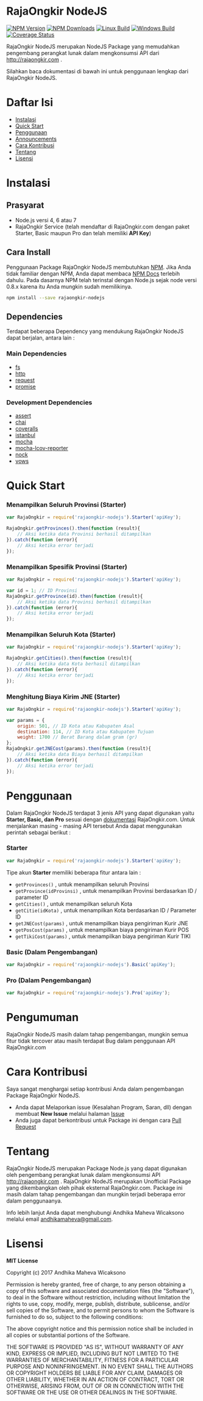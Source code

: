 # RajaOngkir NodeJS


[![NPM Version][npm-image]][npm-url] [![NPM Downloads][downloads-image]][downloads-url] [![Linux Build][build-image]][build-url] [![Windows Build][appveyor-image]][appveyor-url] [![Coverage Status][coveralls-image]][coveralls-url]

RajaOngkir NodeJS merupakan NodeJS Package yang memudahkan pengembang perangkat lunak dalam mengkonsumsi API dari http://rajaongkir.com .

Silahkan baca dokumentasi di bawah ini untuk penggunaan lengkap dari RajaOngkir NodeJS.

# Daftar Isi

* [Instalasi](#installation)
* [Quick Start](#quick_start)
* [Penggunaan](#usage)
* [Announcements](#announcements)
* [Cara Kontribusi](#contribute)
* [Tentang](#about)
* [Lisensi](#license)

<a name="installation"></a>
# Instalasi

## Prasyarat
- Node.js versi 4, 6 atau 7
- RajaOngkir Service (telah mendaftar di RajaOngkir.com dengan paket Starter, Basic maupun Pro dan telah memiliki **API Key**)

## Cara Install
Penggunaan Package RajaOngkir NodeJS membutuhkan [NPM](https://npmjs.org/). Jika Anda tidak familiar dengan NPM, Anda dapat membaca [NPM Docs](https://npmjs.org/doc/) terlebih dahulu.
Pada dasarnya NPM telah terinstal dengan Node.js sejak node versi 0.8.x karena itu Anda mungkin sudah memilikinya.

```bash
npm install --save rajaongkir-nodejs
```

## Dependencies
Terdapat beberapa Dependency yang mendukung RajaOngkir NodeJS dapat berjalan, antara lain :

### Main Dependencies
* [fs](https://nodejs.org/api/fs.html)
* [http](https://www.npmjs.com/package/http)
* [request](https://github.com/request/request)
* [promise](https://github.com/then/promise)


### Development Dependencies
* [assert](https://github.com/defunctzombie/commonjs-assert)
* [chai](https://github.com/chaijs/chai)
* [coveralls](https://github.com/nickmerwin/node-coveralls)
* [istanbul](https://github.com/gotwarlost/istanbul)
* [mocha](https://github.com/mochajs/mocha)
* [mocha-lcov-reporter](https://github.com/StevenLooman/mocha-lcov-reporter)
* [nock](https://github.com/node-nock/nock)
* [vows](https://github.com/vowsjs/vows)

<a name="quick_start"></a>
# Quick Start

### Menampilkan Seluruh Provinsi (Starter)
```javascript
var RajaOngkir = require('rajaongkir-nodejs').Starter('apiKey');

RajaOngkir.getProvinces().then(function (result){
    // Aksi ketika data Provinsi berhasil ditampilkan
}).catch(function (error){
    // Aksi ketika error terjadi
});
```

### Menampilkan Spesifik Provinsi (Starter)
```javascript
var RajaOngkir = require('rajaongkir-nodejs').Starter('apiKey');

var id = 1; // ID Provinsi
RajaOngkir.getProvince(id).then(function (result){
    // Aksi ketika data Provinsi berhasil ditampilkan
}).catch(function (error){
    // Aksi ketika error terjadi
});
```
### Menampilkan Seluruh Kota (Starter)
```javascript
var RajaOngkir = require('rajaongkir-nodejs').Starter('apiKey');

RajaOngkir.getCities().then(function (result){
    // Aksi ketika data Kota berhasil ditampilkan
}).catch(function (error){
    // Aksi ketika error terjadi
});
```

### Menghitung Biaya Kirim JNE (Starter)
```javascript
var RajaOngkir = require('rajaongkir-nodejs').Starter('apiKey');

var params = {
    origin: 501, // ID Kota atau Kabupaten Asal
    destination: 114, // ID Kota atau Kabupaten Tujuan
    weight: 1700 // Berat Barang dalam gram (gr)
};
RajaOngkir.getJNECost(params).then(function (result){
    // Aksi ketika data Biaya berhasil ditampilkan
}).catch(function (error){
    // Aksi ketika error terjadi
});
```

<a name="usage"></a>
# Penggunaan
Dalam RajaOngkir NodeJS terdapat 3 jenis API yang dapat digunakan yaitu **Starter, Basic, dan Pro** sesuai dengan [dokumentasi](http://rajaongkir.com/dokumentasi) RajaOngkir.com.
Untuk menjalankan masing - masing API tersebut Anda dapat menggunakan perintah sebagai berikut : 

### Starter
```javascript
var RajaOngkir = require('rajaongkir-nodejs').Starter('apiKey');
```
Tipe akun **Starter** memiliki beberapa fitur antara lain :
* <code>getProvinces()</code> , untuk menampilkan seluruh Provinsi 
* <code>getProvince(idProvinsi)</code> , untuk menampilkan Provinsi berdasarkan ID / parameter ID
* <code>getCities()</code> , untuk menampilkan seluruh Kota
* <code>getCitie(idKota)</code> , untuk menampilkan Kota berdasarkan ID / Parameter ID
* <code>getJNECost(params)</code> , untuk menampilkan biaya pengiriman Kurir JNE
* <code>getPosCost(params)</code> , untuk menampilkan biaya pengiriman Kurir POS
* <code>getTikiCost(params)</code> , untuk menampilkan biaya pengiriman Kurir TIKI


### Basic (Dalam Pengembangan)
```javascript
var RajaOngkir = require('rajaongkir-nodejs').Basic('apiKey');
```

### Pro (Dalam Pengembangan)
```javascript
var RajaOngkir = require('rajaongkir-nodejs').Pro('apiKey');
```

<a name="announcements"></a>
# Pengumuman
RajaOngkir NodeJS masih dalam tahap pengembangan, mungkin semua fitur tidak tercover atau masih terdapat Bug dalam penggunaan API RajaOngkir.com 

<a name="contribute"></a>
# Cara Kontribusi
Saya sangat menghargai setiap kontribusi Anda dalam pengembangan Package RajaOngkir NodeJS.
* Anda dapat Melaporkan issue (Kesalahan Program, Saran, dll) dengan membuat **New Issue** melalui halaman [Issue](https://github.com/andhikamaheva/rajaongkir-nodejs/issues)
* Anda juga dapat berkontribusi untuk Package ini dengan cara [Pull Request](https://github.com/andhikamaheva/rajaongkir-nodejs/pulls) 


<a name="about"></a>
# Tentang
RajaOngkir NodeJS merupakan Package Node.js yang dapat digunakan oleh pengembang perangkat lunak dalam mengkonsumsi API http://rajaongkir.com . RajaOngkir NodeJS merupakan Unofficial Package yang dikembangkan oleh pihak eksternal RajaOngkir.com.
Package ini masih dalam tahap pengembangan dan mungkin terjadi beberapa error dalam penggunaanya.

Info lebih lanjut Anda dapat menghubungi Andhika Maheva Wicaksono melalui email [andhikamaheva@gmail.com](mailto:andhikamaheva@gmail.com).



<a name="license"></a>
# Lisensi

**MIT License**

Copyright (c) 2017 Andhika Maheva Wicaksono

Permission is hereby granted, free of charge, to any person obtaining a copy
of this software and associated documentation files (the "Software"), to deal
in the Software without restriction, including without limitation the rights
to use, copy, modify, merge, publish, distribute, sublicense, and/or sell
copies of the Software, and to permit persons to whom the Software is
furnished to do so, subject to the following conditions:

The above copyright notice and this permission notice shall be included in all
copies or substantial portions of the Software.

THE SOFTWARE IS PROVIDED "AS IS", WITHOUT WARRANTY OF ANY KIND, EXPRESS OR
IMPLIED, INCLUDING BUT NOT LIMITED TO THE WARRANTIES OF MERCHANTABILITY,
FITNESS FOR A PARTICULAR PURPOSE AND NONINFRINGEMENT. IN NO EVENT SHALL THE
AUTHORS OR COPYRIGHT HOLDERS BE LIABLE FOR ANY CLAIM, DAMAGES OR OTHER
LIABILITY, WHETHER IN AN ACTION OF CONTRACT, TORT OR OTHERWISE, ARISING FROM,
OUT OF OR IN CONNECTION WITH THE SOFTWARE OR THE USE OR OTHER DEALINGS IN THE
SOFTWARE.

[build-image]: https://img.shields.io/travis/andhikamaheva/rajaongkir-nodejs/master.svg?label=linux
[build-url]: https://travis-ci.org/andhikamaheva/rajaongkir-nodejs
[npm-image]: https://badge.fury.io/js/rajaongkir-nodejs.svg
[npm-url]: https://badge.fury.io/js/rajaongkir-nodejs
[downloads-image]: https://img.shields.io/npm/dm/rajaongkir-nodejs.svg
[downloads-url]: https://npmjs.org/package/rajaongkir-nodejs
[appveyor-image]: https://img.shields.io/appveyor/ci/andhikamaheva/rajaongkir-nodejs/master.svg?label=windows
[appveyor-url]: https://ci.appveyor.com/project/andhikamaheva/rajaongkir-nodejs
[coveralls-image]: https://coveralls.io/repos/github/andhikamaheva/rajaongkir-nodejs/badge.svg?branch=master
[coveralls-url]: https://coveralls.io/github/andhikamaheva/rajaongkir-nodejs?branch=master


